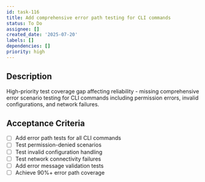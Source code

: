 ```yaml
---
id: task-116
title: Add comprehensive error path testing for CLI commands
status: To Do
assignee: []
created_date: '2025-07-20'
labels: []
dependencies: []
priority: high
---
```


## Description

High-priority test coverage gap affecting reliability - missing comprehensive error scenario testing for CLI commands including permission errors, invalid configurations, and network failures.

## Acceptance Criteria

- [ ] Add error path tests for all CLI commands
- [ ] Test permission-denied scenarios
- [ ] Test invalid configuration handling
- [ ] Test network connectivity failures
- [ ] Add error message validation tests
- [ ] Achieve 90%+ error path coverage
